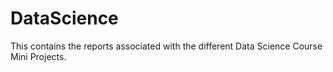 # DataScience
This contains the reports associated with the different Data Science Course Mini Projects.

